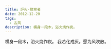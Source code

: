 ```yaml
---
title: 炉火·慰寒者
date: 2012-12-20
tags:
  - 古风
description: 横身一段木，浴火烧作炭。
---
```


横身一段木，浴火烧作炭。
我若化成灰，愿为风吹散。